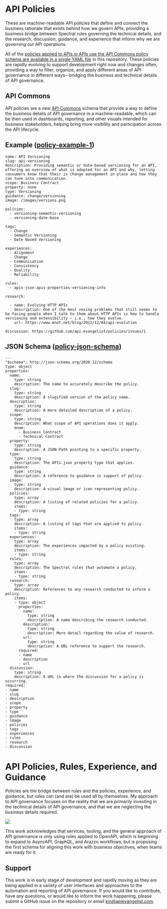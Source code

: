 # API Policies
These are machine-readable API policies that define and connect the business rationale that exists behind how we govern APIs, providing a business bridge between Spectral rules governing the technical details, and the research, discussion, guidance, and experience that inform why we are governing our API operations.

All of the [policies applied to APIs.io APIs use the API Commons policy schema are available in a single YAML file](policies.yml) in this repository. These policies are rapidly evolving to support development right now and changes often, providing a way to filter, organize, and apply different areas of API governance in different ways--bridging the business and technical details of API governance.

## API Commons
API policies are a new [API Commons](https://apicommons.org) schema that provide a way to define the business details of API governance in a machine-readable, which can be then used in dashboards, reporting, and other visuals intended for business stakeholders, helping bring more visibility and participation across the API lifecycle.

## Example ([policy-example-1](policy-example-1.yml))

```
name: API Versioning
slug: api-versioning
description: Providing semantic or date-based versioning for an API, offering an overview of what is adopted for an API and why, letting consumers know that their is change management in place and how they can tune into communication.
scope: Business Contract
property: none
type: Versioning  
guidance: change/versioning
image: /images/versions.png

policies:
  - versioning-semantic-versioning
  - versioning-date-base

tags:
  - Change
  - Semantic Versioning
  - Date Based Versioning

experiences:
  - Alignment  
  - Change
  - Communication
  - Consistency
  - Quality
  - Reliability

rules:
  - apis-json-apis-properties-versioning-info

research:

  - name: Evolving HTTP APIs
    description: One of the most vexing problems that still seems to be facing people when I talk to them about HTTP APIs is how to handle versioning and extensibility – i.e., how they evolve.
    url: https://www.mnot.net/blog/2012/12/04/api-evolution 

discussion: https://github.com/api-evangelist/policies/issues/1    
```

## JSON Schema ([policy-json-schema](policy-json-schema.yml))

```
---
"$schema": http://json-schema.org/2020-12/schema
type: object
properties:
  name:
    type: string
    description: The name to accurately describe the policy.
  slug:
    type: string
    description: A slugified version of the policy name.
  description:
    type: string
    description: A more detailed description of a policy.
  scope:
    type: string
    description: What scope of API operations does it apply.
    enum:
      - Business Contract
      - Technical Contract
  property:
    type: string
    description: A JSON Path pointing to a specific property.
  type:
    type: string
    description: The APIs.json property type that applies.
  guidance:
    type: string
    description: A reference to guidance in support of policy.
  image:
    type: string
    description: A visual image or icon representing policy.
  policies:
    type: array
    description: A listing of related policies for a policy.
    items:
    - type: string
  tags:
    type: array
    description: A listing of tags that are applied to policy.
    items:
    - type: string
  experiences:
    type: array
    description: The experiences impacted by a policy existing.
    items:
    - type: string
  rules:
    type: array
    description: The Spectral rules that automate a policy.
    items:
    - type: string
  research:
    type: array
    description: References to any research conducted to inform a policy.
    items:
    - type: object
      properties:
        name:
          type: string
          description: A name describing the research conducted.
        description:
          type: string
          description: More detail regarding the value of research.
        url:
          type: string
          description: A URL reference to support the research.
      required:
      - name
      - description
      - url
  discussion:
    type: string
    description: A URL to where the discussion for a policy is occurring.
required:
- name
- slug
- description
- scope
- property
- type
- guidance
- image
- policies
- tags
- experiences
- rules
- research
- discussion
```

# API Policies, Rules, Experience, and Guidance
Policies are the bridge between rules and the policies, experience, and guidance, but rules can (and are) be used all by themselves. My approach to API governance focuses on the reality that we are primarily investing in the technical details of API governance, and that we are neglecting the business details required. 

<img src="https://kinlane-productions2.s3.us-east-1.amazonaws.com/policies-rules-guidance-experience-lifecycle.jpg">

This work acknowledges that services, tooling, and the general approach of API governance is only using rules applied to OpenAPI, which is beginning to expand to AsyncAPI, GraphQL, and Arazzo workflows, but is proposing the first schema for aligning this work with business objectives, when teams are ready for it.

## Support
This work is in early stage of development and rapidly moving as they are being applied in a variety of user interfaces and approaches to the automation and reporting of API governance. If you would like to contribute, have any questions, or would like to inform the work happening, please submit a GitHub issue on the repository or email kin@apievangelist.com.